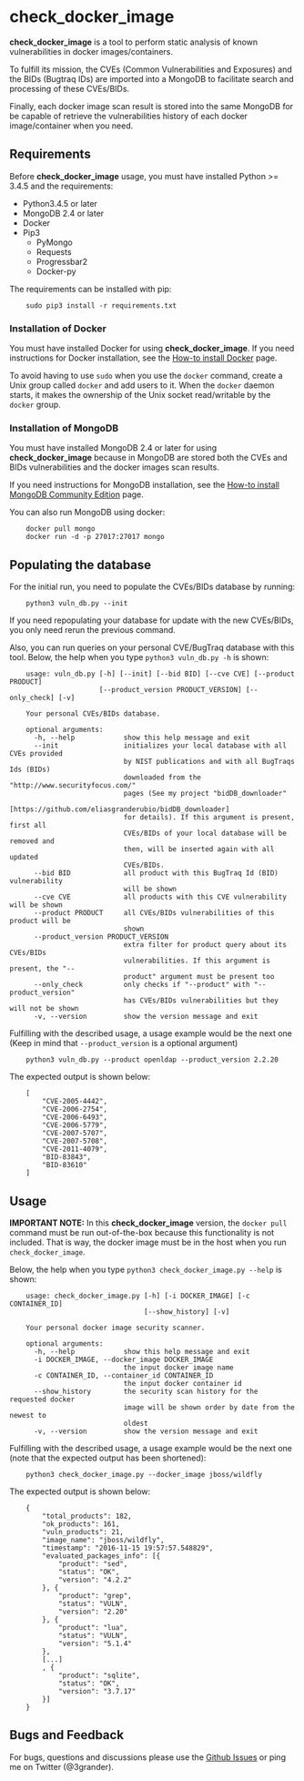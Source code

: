 # check_docker_image
**check_docker_image** is a tool to perform static analysis of known vulnerabilities in docker images/containers.

To fulfill its mission, the CVEs (Common Vulnerabilities and Exposures) and the BIDs (Bugtraq IDs) are imported into a MongoDB to facilitate search and processing of these CVEs/BIDs.

Finally, each docker image scan result is stored into the same MongoDB for be capable of retrieve the vulnerabilities history of each docker image/container when you need.

## Requirements
Before **check_docker_image** usage, you must have installed Python >= 3.4.5 and the requirements:

* Python3.4.5 or later
* MongoDB 2.4 or later
* Docker
* Pip3
  * PyMongo
  * Requests
  * Progressbar2
  * Docker-py

The requirements can be installed with pip:
```
    sudo pip3 install -r requirements.txt
```

### Installation of Docker

You must have installed Docker for using **check_docker_image**. If you need instructions for Docker installation, see the [How-to install Docker](https://docs.docker.com/engine/getstarted/step_one/) page.

To avoid having to use `sudo` when you use the `docker` command, create a Unix group called `docker` and add users to it. When the `docker` daemon starts, it makes the ownership of the Unix socket read/writable by the `docker` group.

### Installation of MongoDB

You must have installed MongoDB 2.4 or later for using **check_docker_image** because in MongoDB are stored both the CVEs and BIDs vulnerabilities and the docker images scan results.

If you need instructions for MongoDB installation, see the [How-to install MongoDB Community Edition](https://docs.mongodb.com/manual/administration/install-community/) page.

You can also run MongoDB using docker:
```
    docker pull mongo
    docker run -d -p 27017:27017 mongo
```

## Populating the database

For the initial run, you need to populate the CVEs/BIDs database by running:
```
    python3 vuln_db.py --init
```

If you need repopulating your database for update with the new CVEs/BIDs, you only need rerun the previous command.

Also, you can run queries on your personal CVE/BugTraq database with this tool. Below, the help when you type `python3 vuln_db.py -h` is shown:
```
    usage: vuln_db.py [-h] [--init] [--bid BID] [--cve CVE] [--product PRODUCT]
                      [--product_version PRODUCT_VERSION] [--only_check] [-v]

    Your personal CVEs/BIDs database.

    optional arguments:
      -h, --help            show this help message and exit
      --init                initializes your local database with all CVEs provided
                            by NIST publications and with all BugTraqs Ids (BIDs)
                            downloaded from the "http://www.securityfocus.com/"
                            pages (See my project "bidDB_downloader"
                            [https://github.com/eliasgranderubio/bidDB_downloader]
                            for details). If this argument is present, first all
                            CVEs/BIDs of your local database will be removed and
                            then, will be inserted again with all updated
                            CVEs/BIDs.
      --bid BID             all product with this BugTraq Id (BID) vulnerability
                            will be shown
      --cve CVE             all products with this CVE vulnerability will be shown
      --product PRODUCT     all CVEs/BIDs vulnerabilities of this product will be
                            shown
      --product_version PRODUCT_VERSION
                            extra filter for product query about its CVEs/BIDs
                            vulnerabilities. If this argument is present, the "--
                            product" argument must be present too
      --only_check          only checks if "--product" with "--product_version"
                            has CVEs/BIDs vulnerabilities but they will not be shown
      -v, --version         show the version message and exit
```

Fulfilling with the described usage, a usage example would be the next one (Keep in mind that `--product_version` is a optional argument)
```
    python3 vuln_db.py --product openldap --product_version 2.2.20
```

The expected output is shown below:
```
    [
        "CVE-2005-4442",
        "CVE-2006-2754",
        "CVE-2006-6493",
        "CVE-2006-5779",
        "CVE-2007-5707",
        "CVE-2007-5708",
        "CVE-2011-4079",
        "BID-83843",
        "BID-83610"
    ]
```

## Usage
**IMPORTANT NOTE:** In this **check_docker_image** version, the `docker pull` command must be run out-of-the-box because this functionality is not included. That is way, the docker image must be in the host when you run `check_docker_image`.

Below, the help when you type `python3 check_docker_image.py --help` is shown:

```
    usage: check_docker_image.py [-h] [-i DOCKER_IMAGE] [-c CONTAINER_ID]
                                 [--show_history] [-v]

    Your personal docker image security scanner.

    optional arguments:
      -h, --help            show this help message and exit
      -i DOCKER_IMAGE, --docker_image DOCKER_IMAGE
                            the input docker image name
      -c CONTAINER_ID, --container_id CONTAINER_ID
                            the input docker container id
      --show_history        the security scan history for the requested docker
                            image will be shown order by date from the newest to
                            oldest
      -v, --version         show the version message and exit
```

Fulfilling with the described usage, a usage example would be the next one (note that the expected output has been shortened):
```
	python3 check_docker_image.py --docker_image jboss/wildfly
```

The expected output is shown below:
```
    {
        "total_products": 182,
        "ok_products": 161,
        "vuln_products": 21,
        "image_name": "jboss/wildfly",
        "timestamp": "2016-11-15 19:57:57.548829",
        "evaluated_packages_info": [{
            "product": "sed",
            "status": "OK",
            "version": "4.2.2"
        }, {
            "product": "grep",
            "status": "VULN",
            "version": "2.20"
        }, {
            "product": "lua",
            "status": "VULN",
            "version": "5.1.4"
        },
        [...]
        , {
            "product": "sqlite",
            "status": "OK",
            "version": "3.7.17"
        }]
    }
```

## Bugs and Feedback
For bugs, questions and discussions please use the [Github Issues](https://github.com/eliasgranderubio/check_docker_image/issues) or ping me on Twitter (@3grander).
